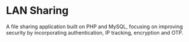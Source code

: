 # LAN Sharing  
A file sharing application built on PHP and MySQL, focusing on improving security by incorporating authentication, IP tracking, encryption and OTP.
